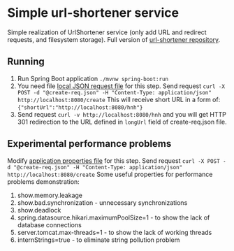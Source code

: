 # Simple url-shortener service
Simple realization of UrlShortener service (only add URL and redirect requests, and filesystem storage). 
Full version of [url-shortener repository](https://github.com/nikolai/urlshortener).

## Running
1. Run Spring Boot application `./mvnw spring-boot:run`
2. You need file [local JSON request file](./create-req.json) for this step. Send request `curl -X POST -d "@create-req.json" -H "Content-Type: application/json" http://localhost:8080/create`
This will receive short URL in a form of: `{"shortUrl":"http://localhost:8080/hnh"}`
3. Send request `curl -v http://localhost:8080/hnh` and you will get HTTP 301 redirection to the URL defined in `longUrl` field of create-req.json file.

## Experimental performance problems
Modify [application properties file](./src/main/resources/application.properties) for this step. Send request `curl -X POST -d "@create-req.json" -H "Content-Type: application/json" http://localhost:8080/create`
Some useful properties for performance problems demonstration:
 1. show.memory.leakage
 2. show.bad.synchronization - unnecessary synchronizations 
 3. show.deadlock
 4. spring.datasource.hikari.maximumPoolSize=1 - to show the lack of database connections
 5. server.tomcat.max-threads=1 - to show the lack of working threads
 6. internStrings=true - to eliminate string pollution problem